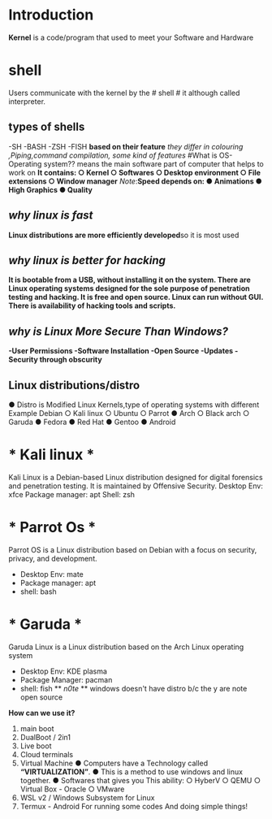# Introduction 
**Kernel**
 is a code/program that used to meet your Software and Hardware
# shell
Users communicate with the kernel by the # shell # it although called interpreter.
## types of shells
-SH
-BASH
-ZSH
-FISH
**based on their feature**
*they differ in colouring ,Piping,command compilation, some kind of features*
#What is OS- Operating system??
means the main software part of computer that helps to work on
**It contains:
○ Kernel
○ Softwares
○ Desktop environment
○ File extensions
○ Window manager**
*Note*:**Speed depends on:
	● Animations
	● High Graphics
	● Quality**
## *why linux is fast*
**Linux distributions are more efficiently developed**so it is most used
## *why linux is better for hacking*
**It is bootable from a USB, 
without installing it on the system.
There are Linux operating systems designed for the sole purpose of penetration testing and hacking.
It is free and open source.
Linux can run without GUI.
There is availability of hacking tools and scripts.**
## *why is Linux More Secure Than Windows?*
**-User Permissions
-Software Installation
-Open Source
-Updates
-Security through obscurity**
## **Linux distributions/distro**
● Distro is Modified Linux Kernels,type of operating systems with different
Example 
Debian
○ Kali linux
○ Ubuntu
○ Parrot
● Arch
○ Black 
arch
○ Garuda
● Fedora
● Red Hat
● Gentoo
● Android
# * **Kali linux** *
Kali Linux is a Debian-based Linux distribution designed for
digital forensics and penetration testing. It is maintained by Offensive Security.
Desktop Env: xfce
Package manager: apt
Shell: zsh
# * **Parrot Os** *
Parrot OS is a Linux distribution based on Debian with a focus on security, privacy, and development.
- Desktop Env: mate
- Package manager: apt
- shell: bash
# * **Garuda** *
Garuda Linux is a Linux distribution based on the Arch Linux operating system
- Desktop Env: KDE plasma
- Package Manager: pacman
- shell: fish
** *n0te* ** windows doesn't have distro b/c the y are note open source 

**How can we use it?**
1) main boot
2) DualBoot / 2in1
3) Live boot
4) Cloud terminals
5) Virtual Machine
● Computers have a Technology called **“VIRTUALIZATION”**.
● This is a method to use windows and linux together.
● Softwares that gives you This ability:
○ HyberV
○ QEMU
○ Virtual Box - Oracle
○ VMware
6) WSL v2 / Windows Subsystem for Linux
7) Termux - Android
For running some codes And doing simple things!
